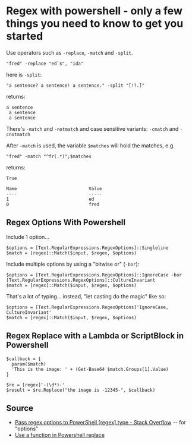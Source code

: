 ﻿# Regex with powershell - only a few things you need to know to get you started

Use operators such as `-replace`, `-match` and `-split`.

	"fred" -replace "ed`$", "ida"

here is `-split`:

	"a sentence? a sentence! a sentence." -split "[!?.]"

returns:

	a sentence
	 a sentence
	 a sentence

There's `-match` and `-notmatch` and case sensitive variants: `-cmatch` and `-cnotmatch`

After `-match` is used, the variable `$matches` will hold the matches, e.g.

	"fred" -match "^fr(.*)";$matches

returns:

	True

	Name                           Value
	----                           -----
	1                              ed
	0                              fred

## Regex Options With Powershell


Include 1 option...

	$options = [Text.RegularExpressions.RegexOptions]::Singleline
	$match = [regex]::Match($input, $regex, $options)

Include multiple options by using a "bitwise or" (`-bor`):


	$options = [Text.RegularExpressions.RegexOptions]::IgnoreCase -bor [Text.RegularExpressions.RegexOptions]::CultureInvariant
	$match = [regex]::Match($input, $regex, $options)


That's a lot of typing... instead, "let casting do the magic" like so:

	$options = [Text.RegularExpressions.RegexOptions]'IgnoreCase, CultureInvariant'
	$match = [regex]::Match($input, $regex, $options)

## Regex Replace with a Lambda or ScriptBlock in Powershell


	$callback = {
	  param($match)
	  'This is the image: ' + (Get-Base64 $match.Groups[1].Value)
	}

	$re = [regex]'-(\d*)-'
	$result = $re.Replace("the image is -12345-", $callback)


## Source

- [Pass regex options to PowerShell [regex] type - Stack Overflow](https://stackoverflow.com/questions/12977338/pass-regex-options-to-powershell-regex-type) -- for "options"
- [Use a function in Powershell replace](https://stackoverflow.com/questions/30666101/use-a-function-in-powershell-replace)